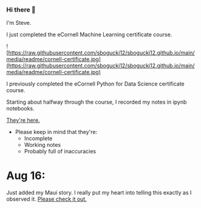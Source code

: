 ### Hi there 👋

I'm Steve. 

I just completed the eCornell Machine Learning certificate course.  

![https://raw.githubusercontent.com/sbogucki12/sbogucki12.github.io/main/media/readme/cornell-certificate.jpg](https://raw.githubusercontent.com/sbogucki12/sbogucki12.github.io/main/media/readme/cornell-certificate.jpg)


I previously completed the eCornell Python for Data Science certificate course.  

Starting about halfway through the course, I recorded my notes in ipynb notebooks.   

[They're here.](https://github.com/sbogucki12/datascience)

- Please keep in mind that they're:
  - Incomplete
  - Working notes
  - Probably full of inaccuracies






# Aug 16:

Just added my Maui story.  I really put my heart into telling this exactly as I observed it.  [Please check it out.](https://bogoodski.com/maui.html)



 




